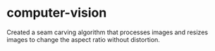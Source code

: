 # computer-vision
Created a seam carving algorithm that processes images and resizes images to change the aspect ratio without distortion.
